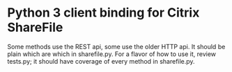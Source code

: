 # Python 3 client binding for Citrix ShareFile

Some methods use the REST api, some use the older HTTP api.  It should be
plain which are which in sharefile.py.  For a flavor of how to use it, review
tests.py; it should have coverage of every method in sharefile.py.
